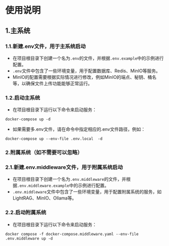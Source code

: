 
# 使用说明

## 1.主系统
### 1.1.新建.env文件，用于主系统启动
- 在项目根目录下创建一个名为`.env`的文件，并根据`.env.example`中的示例进行配置。
- `.env`文件中包含了一些环境变量，用于配置数据库、Redis、MinIO等服务。
- MinIO的配置需要根据实际情况进行修改，例如MinIO的端点、秘钥、桶名等，以确保文件上传功能能够正常运行。

### 1.2.启动主系统
- 在项目根目录下运行以下命令来启动服务：
```
docker-compose up -d
```
- 如果需要多.env文件，请在命令中指定相应的.env文件路径，例如：
```
docker-compose up --env-file .env.local  -d
```


### 2.附属系统（如不需要可以忽略）
### 2.1.新建.env.middleware文件，用于附属系统启动
- 在项目根目录下创建一个名为`.env.middleware`的文件，并根据`.env.middleware.example`中的示例进行配置。
- `.env.middleware`文件中包含了一些环境变量，用于配置附属系统的服务，如LightRAG、MinIO、Ollama等。

### 2.2.启动附属系统
- 在项目根目录下运行以下命令来启动服务：
```
docker compose -f docker-compose.middleware.yaml --env-file .env.middleware up -d
```
